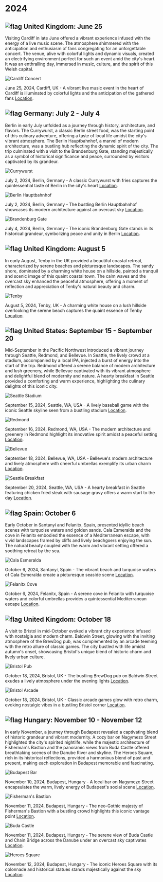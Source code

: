 # 2024

## ![flag](../resources/flags/gb.png) United Kingdom: June 25

Visiting Cardiff in late June offered a vibrant experience infused with the energy of a live music scene. The atmosphere shimmered with the anticipation and enthusiasm of fans congregating for an unforgettable concert. The venue, alive with colorful lights and dynamic visuals, created an electrifying environment perfect for such an event amid the city's heart. It was an enthralling day, immersed in music, culture, and the spirit of this Welsh capital.

![Cardiff Concert](015.jpg)

June 25, 2024, Cardiff, UK - A vibrant live music event in the heart of Cardiff is illuminated by colorful lights and the anticipation of the gathered fans [Location](https://www.bing.com/maps?cp=51.47833333333333~-3.1824749999999997&lvl=16).

## ![flag](../resources/flags/de.png) Germany: July 2 - July 4

Berlin in early July unfolded as a journey through history, architecture, and flavors. The Currywurst, a classic Berlin street food, was the starting point of this culinary adventure, offering a taste of local life amidst the city's vibrant atmosphere. The Berlin Hauptbahnhof, a marvel of modern architecture, was a bustling hub reflecting the dynamic spirit of the city. The trip culminated with a visit to the Brandenburg Gate, standing majestically as a symbol of historical significance and peace, surrounded by visitors captivated by its grandeur.

![Currywurst](014.jpg)

July 2, 2024, Berlin, Germany - A classic Currywurst with fries captures the quintessential taste of Berlin in the city's heart [Location](https://www.bing.com/maps?cp=52.52441666666667~13.369544444444445&lvl=16).

![Berlin Hauptbahnhof](013.jpg)

July 2, 2024, Berlin, Germany - The bustling Berlin Hauptbahnhof showcases its modern architecture against an overcast sky [Location](https://www.bing.com/maps?cp=52.52382222222222~13.369119444444445&lvl=16).

![Brandenburg Gate](005.jpg)

July 4, 2024, Berlin, Germany - The iconic Brandenburg Gate stands in its historical grandeur, symbolizing peace and unity in Berlin [Location](https://www.bing.com/maps?cp=52.516416666666665~13.378411111111111&lvl=16).

## ![flag](../resources/flags/gb.png) United Kingdom: August 5

In early August, Tenby in the UK provided a beautiful coastal retreat, characterized by serene beaches and picturesque landscapes. The sandy shore, dominated by a charming white house on a hillside, painted a tranquil and scenic image of this quaint coastal town. The calm waves and the overcast sky enhanced the peaceful atmosphere, offering a moment of reflection and appreciation of Tenby's natural beauty and charm.

![Tenby](004.jpg)

August 5, 2024, Tenby, UK - A charming white house on a lush hillside overlooking the serene beach captures the quaint essence of Tenby [Location](https://www.bing.com/maps?cp=51.67585833333333~-4.701925&lvl=16).

## ![flag](../resources/flags/us.png) United States: September 15 - September 20

Mid-September in the Pacific Northwest introduced a vibrant journey through Seattle, Redmond, and Bellevue. In Seattle, the lively crowd at a stadium, accompanied by a local IPA, injected a burst of energy into the start of the trip. Redmond offered a serene balance of modern architecture and lush greenery, while Bellevue captivated with its vibrant atmosphere and delightful blend of modernity and nature. A hearty breakfast in Seattle provided a comforting and warm experience, highlighting the culinary delights of this iconic city.

![Seattle Stadium](003.jpg)

September 15, 2024, Seattle, WA, USA - A lively baseball game with the iconic Seattle skyline seen from a bustling stadium [Location](https://www.bing.com/maps?cp=47.59085~-122.33256944444445&lvl=16).

![Redmond](012.jpg)

September 16, 2024, Redmond, WA, USA - The modern architecture and greenery in Redmond highlight its innovative spirit amidst a peaceful setting [Location](https://www.bing.com/maps?cp=47.643211111111114~-122.1336888888889&lvl=16).

![Bellevue](011.jpg)

September 18, 2024, Bellevue, WA, USA - Bellevue's modern architecture and lively atmosphere with cheerful umbrellas exemplify its urban charm [Location](https://www.bing.com/maps?cp=47.621375~-122.17839166666667&lvl=16).

![Seattle Breakfast](010.jpg)

September 20, 2024, Seattle, WA, USA - A hearty breakfast in Seattle featuring chicken fried steak with sausage gravy offers a warm start to the day [Location](https://www.bing.com/maps?cp=47.61092777777778~-122.34072222222221&lvl=16).

## ![flag](../resources/flags/es.png) Spain: October 6

Early October in Santanyí and Felanitx, Spain, presented idyllic beach scenes with turquoise waters and golden sands. Cala Esmeralda and the cove in Felanitx embodied the essence of a Mediterranean escape, with vivid landscapes framed by cliffs and lively beachgoers enjoying the sun. The natural beauty coupled with the warm and vibrant setting offered a soothing retreat by the sea.

![Cala Esmeralda](009.jpg)

October 6, 2024, Santanyí, Spain - The vibrant beach and turquoise waters of Cala Esmeralda create a picturesque seaside scene [Location](https://www.bing.com/maps?cp=39.376108333333335~3.2370583333333336&lvl=16).

![Felanitx Cove](008.jpg)

October 6, 2024, Felanitx, Spain - A serene cove in Felanitx with turquoise waters and colorful umbrellas provides a quintessential Mediterranean escape [Location](https://www.bing.com/maps?cp=39.379219444444445~3.2387333333333332&lvl=16).

## ![flag](../resources/flags/gb.png) United Kingdom: October 18

A visit to Bristol in mid-October evoked a vibrant city experience infused with nostalgia and modern charm. Baldwin Street, glowing with the inviting atmosphere of the BrewDog pub, was complemented by an arcade teeming with the retro allure of classic games. The city bustled with life amidst autumn's onset, showcasing Bristol's unique blend of historic charm and lively urban culture.

![Bristol Pub](007.jpg)

October 18, 2024, Bristol, UK - The bustling BrewDog pub on Baldwin Street exudes a lively atmosphere under the evening lights [Location](https://www.bing.com/maps?cp=51.45366111111112~-2.592530555555556&lvl=16).

![Bristol Arcade](006.jpg)

October 18, 2024, Bristol, UK - Classic arcade games glow with retro charm, evoking nostalgic vibes in a bustling Bristol corner [Location](https://www.bing.com/maps?cp=51.45308888888889~-2.5959694444444446&lvl=16).

## ![flag](../resources/flags/hu.png) Hungary: November 10 - November 12

In early November, a journey through Budapest revealed a captivating blend of historic grandeur and vibrant modernity. A cozy bar on Nagymezo Street highlighted the city's spirited nightlife, while the majestic architecture of Fisherman's Bastion and the panoramic views from Buda Castle offered breathtaking scenes of the Danube River and skyline. The Heroes Square, rich in its historical reflections, provided a harmonious blend of past and present, making each exploration in Budapest memorable and fascinating.

![Budapest Bar](022.jpg)

November 10, 2024, Budapest, Hungary - A local bar on Nagymezo Street encapsulates the warm, lively energy of Budapest's social scene [Location](https://www.bing.com/maps?cp=47.50545~19.05752777777778&lvl=16).

![Fisherman's Bastion](021.jpg)

November 11, 2024, Budapest, Hungary - The neo-Gothic majesty of Fisherman's Bastion with a bustling crowd highlights this iconic vantage point [Location](https://www.bing.com/maps?cp=47.50167777777778~19.034522222222225&lvl=16).

![Buda Castle](023.jpg)

November 11, 2024, Budapest, Hungary - The serene view of Buda Castle and Chain Bridge across the Danube under an overcast sky captivates [Location](https://www.bing.com/maps?cp=47.49808055555555~19.047069444444446&lvl=16).

![Heroes Square](001.jpg)

November 12, 2024, Budapest, Hungary - The iconic Heroes Square with its colonnade and historical statues stands majestically against the sky [Location](https://www.bing.com/maps?cp=47.51457777777778~19.076988888888888&lvl=16).